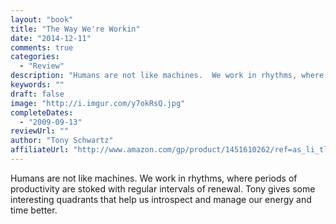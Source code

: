 ```yaml
---
layout: "book"
title: "The Way We're Workin"
date: "2014-12-11"
comments: true
categories:
  - "Review"
description: "Humans are not like machines.  We work in rhythms, where periods of productivity are stoked with regular intervals of renewal.  Tony gives some intere"
keywords: ""
draft: false
image: "http://i.imgur.com/y7okRsQ.jpg"
completeDates:
  - "2009-09-13"
reviewUrl: ""
author: "Tony Schwartz"
affiliateUrl: "http://www.amazon.com/gp/product/1451610262/ref=as_li_tl?ie=UTF8&camp=1789&creative=390957&creativeASIN=1451610262&linkCode=as2&tag=jaktre-20&linkId=RB2WJPS7ZV5IKUC2"
---
```


Humans are not like machines.  We work in rhythms, where periods of productivity are stoked with regular intervals of renewal.  Tony gives some interesting quadrants that help us introspect and manage our energy and time better.
